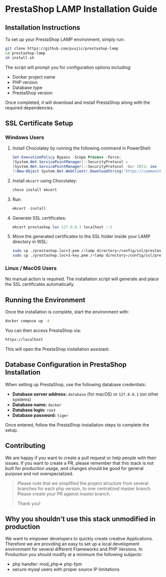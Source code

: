 # PrestaShop LAMP Installation Guide

## Installation Instructions

To set up your PrestaShop LAMP environment, simply run:

```sh
git clone https://github.com/pvujic/prestashop-lamp
cd prestashop-lamp
sh install.sh
```

The script will prompt you for configuration options including:

- Docker project name
- PHP version
- Database type
- PrestaShop version

Once completed, it will download and install PrestaShop along with the required dependencies.

## SSL Certificate Setup

### Windows Users

1. Install Chocolatey by running the following command in PowerShell:
   ```powershell
   Set-ExecutionPolicy Bypass -Scope Process -Force;
   [System.Net.ServicePointManager]::SecurityProtocol =
   [System.Net.ServicePointManager]::SecurityProtocol -bor 3072; iex
   ((New-Object System.Net.WebClient).DownloadString('https://community.chocolatey.org/install.ps1'))
   ```
2. Install `mkcert` using Chocolatey:
   ```powershell
   choco install mkcert
   ```
3. Run:
   ```powershell
   mkcert -install
   ```
4. Generate SSL certificates:
   ```powershell
   mkcert prestashop.loc 127.0.0.1 localhost ::1
   ```
5. Move the generated certificates to the SSL folder inside your LAMP directory in WSL:
   ```sh
   sudo cp ./prestashop.loc+3.pem /<lamp directory>/config/ssl/prestashop-lamp.pem
   sudo cp ./prestashop.loc+3-key.pem /<lamp directory>/config/ssl/prestashop-lamp-key.pem
   ```

### Linux / MacOS Users

No manual action is required. The installation script will generate and place the SSL certificates automatically.

## Running the Environment

Once the installation is complete, start the environment with:

```sh
docker compose up -d
```

You can then access PrestaShop via:

```sh
https://localhost
```

This will open the PrestaShop installation assistant.

## Database Configuration in PrestaShop Installation

When setting up PrestaShop, use the following database credentials:

- **Database server address:** `database` (for macOS) or `127.0.0.1` (on other systems)
- **Database name:** `docker`
- **Database login:** `root`
- **Database password:** `tiger`

Once entered, follow the PrestaShop installation steps to complete the setup.

## Contributing

We are happy if you want to create a pull request or help people with their issues. If you want to create a PR, please remember that this stack is not built for production usage, and changes should be good for general purpose and not overspecialized.

> Please note that we simplified the project structure from several branches for each php version, to one centralized master branch. Please create your PR against master branch.
>
> Thank you!

## Why you shouldn't use this stack unmodified in production

We want to empower developers to quickly create creative Applications. Therefore we are providing an easy to set up a local development environment for several different Frameworks and PHP Versions.
In Production you should modify at a minimum the following subjects:

- php handler: mod_php=> php-fpm
- secure mysql users with proper source IP limitations

